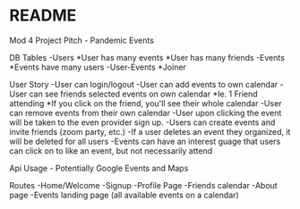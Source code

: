 # README

Mod 4 Project Pitch - Pandemic Events

DB Tables -Users *User has many events *User has many friends -Events *Events have many users -User-Events *Joiner

User Story -User can login/logout -User can add events to own calendar -User can see friends selected events on own calendar *Ie. 1 Friend attending *If you click on the friend, you'll see their whole calendar -User can remove events from their own calendar -User upon clicking the event will be taken to the even provider sign up. -Users can create events and invite friends (zoom party, etc.) -If a user deletes an event they organized, it will be deleted for all users -Events can have an interest guage that users can click on to like an event, but not necessarily attend

Api Usage - Potentially Google Events and Maps

Routes -Home/Welcome -Signup -Profile Page -Friends calendar -About page -Events landing page (all available events on a calendar)
